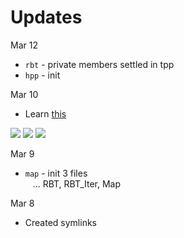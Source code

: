 # __Updates__

Mar 12
- `rbt` - private members settled in tpp
- `hpp` - init


Mar 10
- Learn [this](https://algorithmtutor.com/Data-Structures/Tree/Red-Black-Trees)


![](https://i.imgur.com/EyRiRNW.gif)
![](https://i.imgur.com/miTq4zb.gif)
![](https://i.imgur.com/6kXUFLU.gif)


Mar 9
- `map` - init 3 files \
 &nbsp;&nbsp; ... RBT, RBT_Iter, Map


Mar 8
- Created symlinks


<!--
![](https://i.imgur.com/bpr8tqf.jpg)
-->
